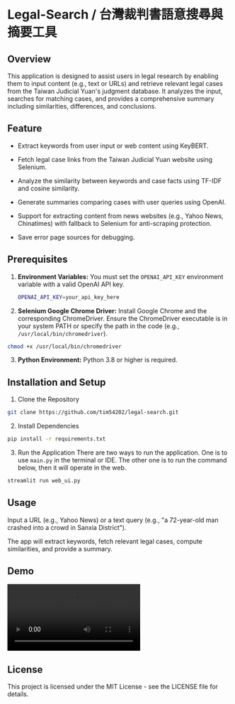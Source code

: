 # Legal-Search / 台灣裁判書語意搜尋與摘要工具

## Overview

This application is designed to assist users in legal research by enabling them to input content (e.g., text or URLs) and retrieve relevant legal cases from the Taiwan Judicial Yuan's judgment database. It analyzes the input, searches for matching cases, and provides a comprehensive summary including similarities, differences, and conclusions. 



## Feature
- Extract keywords from user input or web content using KeyBERT.

- Fetch legal case links from the Taiwan Judicial Yuan website using Selenium.

- Analyze the similarity between keywords and case facts using TF-IDF and cosine similarity.

- Generate summaries comparing cases with user queries using OpenAI.

- Support for extracting content from news websites (e.g., Yahoo News, Chinatimes) with fallback to Selenium for anti-scraping protection.

- Save error page sources for debugging.


## Prerequisites

1. **Environment Variables:**
   You must set the `OPENAI_API_KEY` environment variable with a valid OpenAI API key.
   
   ```bash
   OPENAI_API_KEY=your_api_key_here
   ```
   
2. **Selenium Google Chrome Driver:**
  Install Google Chrome and the corresponding ChromeDriver. Ensure the ChromeDriver executable is in your system PATH or specify the path in the code (e.g., `/usr/local/bin/chromedriver`).

  ```bash
  chmod +x /usr/local/bin/chromedriver
  ```

3. **Python Environment:**
  Python 3.8 or higher is required.

## Installation and Setup

1. Clone the Repository
  ```bash
  git clone https://github.com/tim54202/legal-search.git
  ```

2. Install Dependencies
  ```bash
  pip install -r requirements.txt
  ```

3. Run the Application
   There are two ways to run the application. One is to use `main.py` in the terminal or IDE.
   The other one is to run the command below, then it will operate in the web.
   
  ```bash
  streamlit run web_ui.py
  ```

## Usage
Input a URL (e.g., Yahoo News) or a text query (e.g., "a 72-year-old man crashed into a crowd in Sanxia District").

The app will extract keywords, fetch relevant legal cases, compute similarities, and provide a summary.


## Demo
 ![Here is a demo video.](Demo_Legal_Search.mov)

## License

This project is licensed under the MIT License - see the LICENSE file for details.












  
